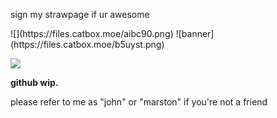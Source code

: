 sign my strawpage if ur awesome

<p align="center"
  <img src=https://files.catbox.moe/ossnln.png>
  </p>
![](https://files.catbox.moe/aibc90.png)
![banner](https://files.catbox.moe/b5uyst.png)

![](https://komarev.com/ghpvc/?username=johnmarstoned&color=ffffff)

**github wip.**

please refer to me as "john" or "marston" if you're not a friend
